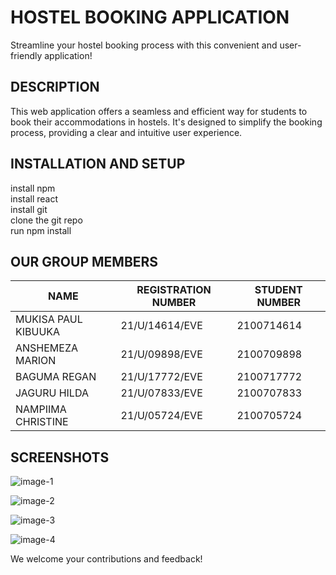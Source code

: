  # HOSTEL BOOKING APPLICATION

Streamline your hostel booking process with this convenient and user-friendly application!

## DESCRIPTION

This web application offers a seamless and efficient way for students to book their accommodations in hostels. It's designed to simplify the booking process, providing a clear and intuitive user experience.

## INSTALLATION AND SETUP
install npm
<br>
install react 
<br>
install git
<br>
clone the git repo
<br>
run npm install

## OUR GROUP MEMBERS

| NAME | REGISTRATION NUMBER | STUDENT NUMBER|
|---|---|---|
| MUKISA PAUL KIBUUKA | 21/U/14614/EVE | 2100714614|
| ANSHEMEZA MARION | 21/U/09898/EVE | 2100709898 |
| BAGUMA REGAN | 21/U/17772/EVE | 2100717772 |
| JAGURU HILDA| 21/U/07833/EVE |2100707833 |
| NAMPIIMA CHRISTINE |21/U/05724/EVE | 2100705724|

## SCREENSHOTS

![image-1](https://github.com/mukisapaulk/hostel-booking-react-app/assets/131667087/ef4a72e8-1004-495c-b511-f9db43c33b1f)

![image-2](https://github.com/mukisapaulk/hostel-booking-react-app/assets/131667087/89bd33c4-0c6f-44da-8a1b-207f5c9b1671)

![image-3](https://github.com/mukisapaulk/hostel-booking-react-app/assets/131667087/e4665312-be8b-45f8-b3bc-52d920c1bf23)

![image-4](https://github.com/mukisapaulk/hostel-booking-react-app/assets/131667087/ad96700c-a585-45f5-87d9-ea57bfc03016)

We welcome your contributions and feedback!
